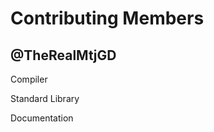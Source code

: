 Contributing Members
========================

@TheRealMtjGD
------------------------
Compiler

Standard Library

Documentation